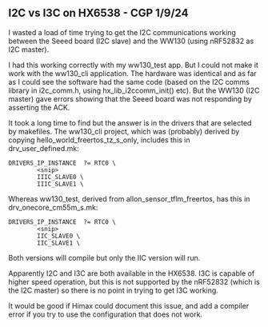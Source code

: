 ## I2C vs I3C on HX6538 - CGP 1/9/24

I wasted a load of time trying to get the I2C communications working between the Seeed board (I2C slave) and the WW130
(using nRF52832 as I2C master). 

I had this working correctly with my ww130_test app. But I could not make it work with the ww130_cli application.
The hardware was identical and as far as I could see the software had the same code (based on the I2C comms library in i2c_comm.h,
using hx_lib_i2ccomm_init() etc). But the WW130 (I2C master) gave errors showing that the Seeed board was not responding by 
asserting the ACK.

It took a long time to find but the answer is in the drivers that are selected by makefiles.
The ww130_cli project, which was (probably) derived by copying hello_world_freertos_tz_s_only, includes this in drv_user_defined.mk:

```
DRIVERS_IP_INSTANCE  ?= RTC0 \
		<snip>
		IIIC_SLAVE0 \
		IIIC_SLAVE1 \
```
Whereas ww130_test, derived from allon_sensor_tflm_freertos, has this in drv_onecore_cm55m_s.mk:
```
DRIVERS_IP_INSTANCE  ?= RTC0 \
		<snip>
		IIC_SLAVE0 \
		IIC_SLAVE1 \
```

Both versions will compile but only the IIC version will run.

Apparently I2C and I3C are both available in the HX6538. I3C is capable of higher speed operation, but this is not supported by
the nRF52832 (which is the I2C master) so there is no point in trying to get I3C working.

It would be good if Himax could document this issue, and add a compiler error if you try to use the configuration that does not work.

